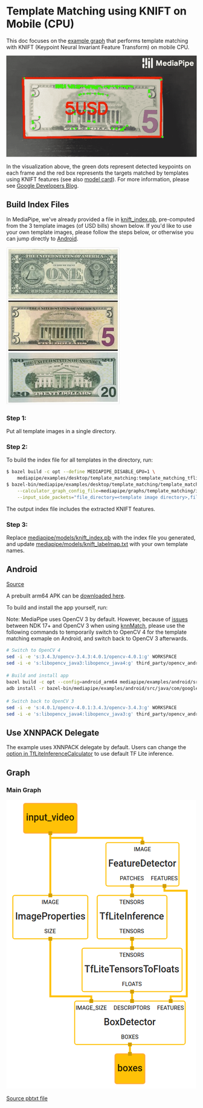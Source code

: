 # Template Matching using KNIFT on Mobile (CPU)

This doc focuses on the
[example graph](https://github.com/google/mediapipe/tree/master/mediapipe/graphs/template_matching/template_matching_mobile_cpu.pbtxt)
that performs template matching with KNIFT (Keypoint Neural Invariant Feature
Transform) on mobile CPU.

![template_matching_mobile_cpu.gif](images/mobile/template_matching_android_cpu.gif)

In the visualization above, the green dots represent detected keypoints on each
frame and the red box represents the targets matched by templates using KNIFT
features (see also [model card](https://mediapipe.page.link/knift-mc)). For more
information, please see
[Google Developers Blog](https://mediapipe.page.link/knift-blog).

## Build Index Files

In MediaPipe, we've already provided a file in
[knift_index.pb](https://github.com/google/mediapipe/tree/master/mediapipe/models/knift_index.pb),
pre-computed from the 3 template images (of USD bills) shown below. If you'd
like to use your own template images, please follow the steps below, or
otherwise you can jump directly to [Android](#android).

![template_matching_mobile_template.jpg](images/mobile/template_matching_mobile_template.jpg)

### Step 1:

Put all template images in a single directory.

### Step 2:

To build the index file for all templates in the directory, run:

```bash
$ bazel build -c opt --define MEDIAPIPE_DISABLE_GPU=1 \
    mediapipe/examples/desktop/template_matching:template_matching_tflite
$ bazel-bin/mediapipe/examples/desktop/template_matching/template_matching_tflite \
    --calculator_graph_config_file=mediapipe/graphs/template_matching/index_building.pbtxt \
    --input_side_packets="file_directory=<template image directory>,file_suffix=png,output_index_filename=<output index filename>"
```

The output index file includes the extracted KNIFT features.

### Step 3:

Replace
[mediapipe/models/knift_index.pb](https://github.com/google/mediapipe/tree/master/mediapipe/models/knift_index.pb)
with the index file you generated, and update
[mediapipe/models/knift_labelmap.txt](https://github.com/google/mediapipe/tree/master/mediapipe/models/knift_labelmap.txt)
with your own template names.

## Android

[Source](https://github.com/google/mediapipe/tree/master/mediapipe/examples/android/src/java/com/google/mediapipe/apps/templatematchingcpu)

A prebuilt arm64 APK can be
[downloaded here](https://drive.google.com/open?id=1tSWRfes9rAM4NrzmJBplguNQQvaeBZSa).

To build and install the app yourself, run:

Note: MediaPipe uses OpenCV 3 by default. However, because of
[issues](https://github.com/opencv/opencv/issues/11488) between NDK 17+ and
OpenCV 3 when using
[knnMatch](https://docs.opencv.org/3.4/db/d39/classcv_1_1DescriptorMatcher.html#a378f35c9b1a5dfa4022839a45cdf0e89),
please use the following commands to temporarily switch to OpenCV 4 for the
template matching exmaple on Android, and switch back to OpenCV 3 afterwards.

```bash
# Switch to OpenCV 4
sed -i -e 's:3.4.3/opencv-3.4.3:4.0.1/opencv-4.0.1:g' WORKSPACE
sed -i -e 's:libopencv_java3:libopencv_java4:g' third_party/opencv_android.BUILD

# Build and install app
bazel build -c opt --config=android_arm64 mediapipe/examples/android/src/java/com/google/mediapipe/apps/templatematchingcpu:templatematchingcpu
adb install -r bazel-bin/mediapipe/examples/android/src/java/com/google/mediapipe/apps/templatematchingcpu/templatematchingcpu.apk

# Switch back to OpenCV 3
sed -i -e 's:4.0.1/opencv-4.0.1:3.4.3/opencv-3.4.3:g' WORKSPACE
sed -i -e 's:libopencv_java4:libopencv_java3:g' third_party/opencv_android.BUILD
```

## Use XNNPACK Delegate

The example uses XNNPACK delegate by default. Users can change the
[option in TfLiteInferenceCalculator](https://github.com/google/mediapipe/tree/master/mediapipe/calculators/tflite/tflite_inference_calculator.proto)
to use default TF Lite inference.

## Graph

### Main Graph

![template_matching_mobile_graph](images/mobile/template_matching_mobile_graph.png)

[Source pbtxt file](https://github.com/google/mediapipe/tree/master/mediapipe/graphs/template_matching/template_matching_mobile_cpu.pbtxt)
